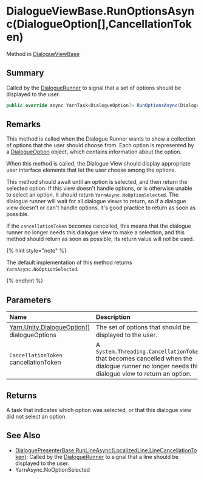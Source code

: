 # DialogueViewBase.RunOptionsAsync(DialogueOption[],CancellationToken)

Method in [DialogueViewBase](/docs/api/csharp/yarn.unity.legacy.dialogueviewbase.md)

## Summary


Called by the  <a href="yarn.unity.dialoguerunner.md">DialogueRunner</a>  to signal that a set of
options should be displayed to the user.


```csharp
public override async YarnTask<DialogueOption?> RunOptionsAsync(DialogueOption[] dialogueOptions, CancellationToken cancellationToken)
```

## Remarks

<p>This method is called when the Dialogue Runner wants to show a
collection of options that the user should choose from. Each option
is represented by a <a href="yarn.unity.dialogueoption.md">DialogueOption</a> object, which
contains information about the option.</p> <p>When this method is called, the Dialogue View should display
appropriate user interface elements that let the user choose among
the options.</p> <p>This method should await until an option is selected, and then
return the selected option. If this view doesn't handle options, or
is otherwise unable to select an option, it should return <code>YarnAsync.NoOptionSelected</code>. The dialogue runner will wait
for all dialogue views to return, so if a dialogue view doesn't or
can't handle options, it's good practice to return as soon as
possible. 
</p> <p>If the <code>cancellationToken</code> becomes cancelled,
this means that the dialogue runner no longer needs this dialogue
view to make a selection, and this method should return as soon as
possible; its return value will not be used.
</p> <p>
{% hint style="note" %}

The default implementation of this method returns <code>YarnAsync.NoOptionSelected</code>. 

{% endhint %}
</p>

## Parameters

|Name|Description|
|:---|:---|
|[Yarn.Unity.DialogueOption\[\]](/docs/api/csharp/yarn.unity.dialogueoption.md) dialogueOptions|The set of options that should be displayed to the user.|
|`CancellationToken` cancellationToken|A  <code>System.Threading.CancellationToken</code>  that becomes cancelled when the dialogue runner no longer needs this dialogue view to return an option.|

## Returns

A task that indicates which option was selected, or that this dialogue view did not select an option.

## See Also

* [DialoguePresenterBase.RunLineAsync\(LocalizedLine,LineCancellationToken\)](/docs/api/csharp/yarn.unity.dialoguepresenterbase.runlineasync.md): Called by the  <a href="yarn.unity.dialoguerunner.md">DialogueRunner</a>  to signal that a line should be displayed to the user.
* YarnAsync.NoOptionSelected

